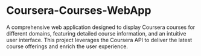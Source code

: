 # Coursera-Courses-WebApp
A comprehensive web application designed to display Coursera courses for different domains, featuring detailed course information, and an intuitive user interface. This project leverages the Coursera API to deliver the latest course offerings and enrich the user experience.

